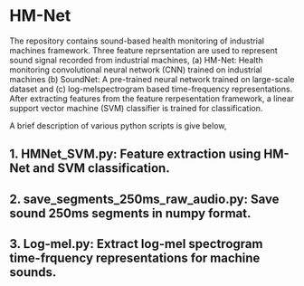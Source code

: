 # HM-Net

The repository contains sound-based health monitoring of industrial machines framework. Three feature reprsentation are used to represent sound signal recorded from industrial machines, (a) HM-Net: Health monitoring convolutional neural network (CNN) trained on industrial machines (b) SoundNet: A pre-trained neural network trained on large-scale dataset and (c) log-melspectrogram based time-frequency representations. After extracting features from the feature rerpesentation framework, a linear support vector machine (SVM) classifier is trained for classification.

A brief description of various python scripts is give below,

## 1. HMNet_SVM.py:  Feature extraction using HM-Net and SVM classification.

## 2. save_segments_250ms_raw_audio.py: Save sound 250ms segments in numpy format.

## 3. Log-mel.py: Extract log-mel spectrogram time-frquency representations for machine sounds.

